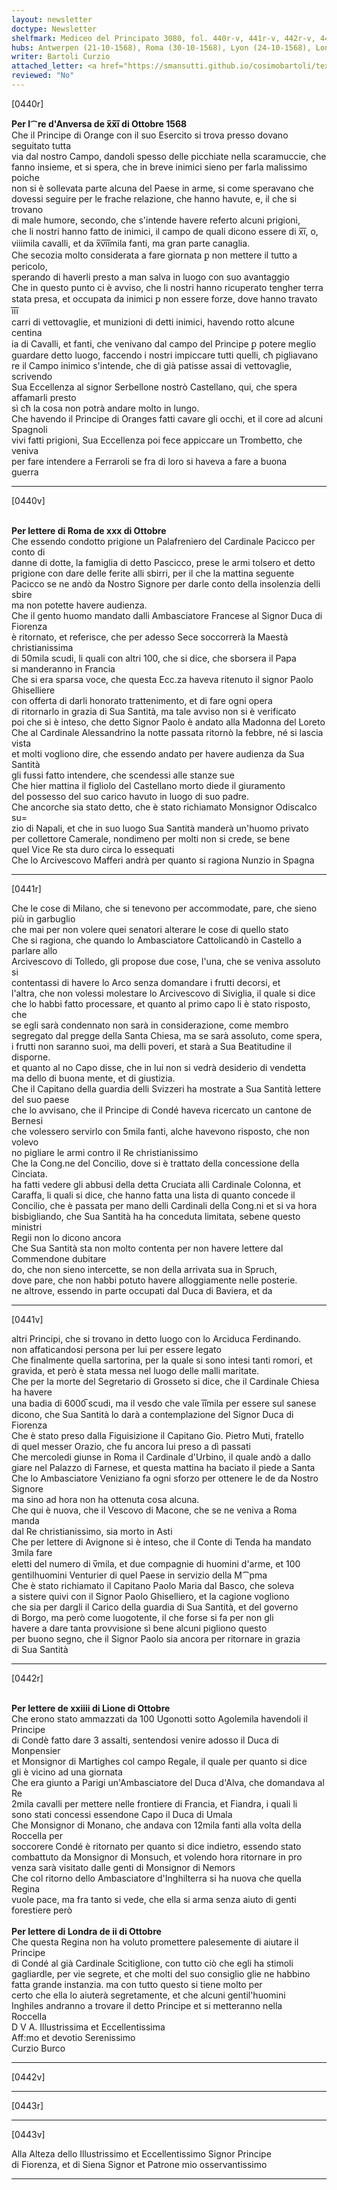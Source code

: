 ```yaml
---
layout: newsletter
doctype: Newsletter
shelfmark: Mediceo del Principato 3080, fol. 440r-v, 441r-v, 442r-v, 443r-v
hubs: Antwerpen (21-10-1568), Roma (30-10-1568), Lyon (24-10-1568), London (02-10-1568)
writer: Bartoli Curzio
attached_letter: <a href="https://smansutti.github.io/cosimobartoli/texts/2979_040/">2979_040</a>
reviewed: "No"
---
```


[0440r]  
  
  
<strong>Per l⁀re d'Anversa de x̅x̅i̅ di Ottobre 1568</strong>  
Che il Principe di Orange con il suo Esercito si trova presso dovano seguitato tutta  
via dal nostro Campo, dandoli spesso delle picchiate nella scaramuccie, che  
fanno insieme, et si spera, che in breve inimici sieno per farla malissimo poiche  
non si è sollevata parte alcuna del Paese in arme, si come speravano che  
dovessi seguire per le frache relazione, che hanno havute, e, il che si trovano  
di male humore, secondo, che s'intende havere referto alcuni prigioni,  
che li nostri hanno fatto de inimici, il campo de quali dicono essere di x̅i̅, o,  
viiimila cavalli, et da x̅v̅i̅i̅mila fanti, ma gran parte canaglia.  
Che secozia molto considerata a fare giornata ꝑ non mettere il tutto a pericolo,  
sperando di haverli presto a man salva in luogo con suo avantaggio  
Che in questo punto ci è avviso, che li nostri hanno ricuperato tengher terra  
stata presa, et occupata da inimici ꝑ non essere forze, dove hanno travato i̅i̅i̅  
carri di vettovaglie, et munizioni di detti inimici, havendo rotto alcune centina  
ia di Cavalli, et fanti, che venivano dal campo del Principe ꝑ potere meglio  
guardare detto luogo, faccendo i nostri impiccare tutti quelli, cħ pigliavano  
re il Campo inimico s'intende, che di già patisse assai di vettovaglie, scrivendo  
Sua Eccellenza al signor Serbellone nostrò Castellano, qui, che spera affamarli presto  
sì cħ la cosa non potrà andare molto in lungo.  
Che havendo il Principe di Oranges fatti cavare gli occhi, et il core ad alcuni Spagnoli  
vivi fatti prigioni, Sua Eccellenza poi fece appiccare un Trombetto, che veniva  
per fare intendere a Ferraroli se fra di loro si haveva a fare a buona  
guerra  
  
---  

[0440v]  
  
  
<br/><strong>Per lettere di Roma de xxx di Ottobre</strong>  
Che essendo condotto prigione un Palafreniero del Cardinale Pacicco per conto di  
danne di dotte, la famiglia di detto Pascicco, prese le armi tolsero et detto  
prigione con dare delle ferite alli sbirri, per il che la mattina seguente  
Pacicco se ne andò da Nostro Signore per darle conto della insolenzia delli sbire  
ma non potette havere audienza.  
Che il gento huomo mandato dalli Ambasciatore Francese al Signor Duca di Fiorenza  
è ritornato, et referisce, che per adesso Sece soccorrerà la Maestà christianissima  
di 50mila scudi, li quali con altri 100, che si dice, che sborsera il Papa  
si manderanno in Francia  
Che si era sparsa voce, che questa Ecc.za haveva ritenuto il signor Paolo Ghiselliere  
con offerta di darli honorato trattenimento, et di fare ogni opera  
di ritornarlo in grazia di Sua Santità, ma tale avviso non si è verificato  
poi che si è inteso, che detto Signor Paolo è andato alla Madonna del Loreto  
Che al Cardinale Alessandrino la notte passata ritornò la febbre, né si lascia vista  
et molti vogliono dire, che essendo andato per havere audienza da Sua Santità  
gli fussi fatto intendere, che scendessi alle stanze sue  
Che hier mattina il figliolo del Castellano morto diede il giuramento  
del possesso del suo carico havuto in luogo di suo padre.  
Che ancorche sia stato detto, che è stato richiamato Monsignor Odiscalco su=  
zio di Napali, et che in suo luogo Sua Santità manderà un'huomo privato  
per collettore Camerale, nondimeno per molti non si crede, se bene  
quel Vice Re sta duro circa lo essequati  
Che lo Arcivescovo Mafferi andrà per quanto si ragiona Nunzio in Spagna  
  
---  

[0441r]  
  
  
Che le cose di Milano, che si tenevono per accommodate, pare, che sieno più in garbuglio  
che mai per non volere quei senatori alterare le cose di quello stato  
Che si ragiona, che quando lo Ambasciatore Cattolicandò in Castello a parlare allo  
Arcivescovo di Tolledo, gli propose due cose, l'una, che se veniva assoluto si  
contentassi di havere lo Arco senza domandare i frutti decorsi, et  
l'altra, che non volessi molestare lo Arcivescovo di Siviglia, il quale si dice  
che lo habbi fatto processare, et quanto al primo capo li è stato risposto, che  
se egli sarà condennato non sarà in considerazione, come membro  
segregato dal pregge della Santa Chiesa, ma se sarà assoluto, come spera,  
i frutti non saranno suoi, ma delli poveri, et starà a Sua Beatitudine il disporne.  
et quanto al no Capo disse, che in lui non si vedrà desiderio di vendetta  
ma dello di buona mente, et di giustizia.  
Che il Capitano della guardia delli Svizzeri ha mostrate a Sua Santità lettere del suo paese  
che lo avvisano, che il Principe di Condé haveva ricercato un cantone de Bernesi  
che volessero servirlo con 5mila fanti, alche havevono risposto, che non volevo  
no pigliare le armi contro il Re christianissimo  
Che la Cong.ne del Concilio, dove si è trattato della concessione della Cinciata.  
ha fatti vedere gli abbusi della detta Cruciata alli Cardinale Colonna, et  
Caraffa, li quali si dice, che hanno fatta una lista di quanto concede il  
Concilio, che è passata per mano delli Cardinali della Cong.ni et si va hora  
bisbigliando, che Sua Santità ha ha conceduta limitata, sebene questo ministri  
Regii non lo dicono ancora  
Che Sua Santità sta non molto contenta per non havere lettere dal Commendone dubitare  
do, che non sieno intercette, se non della arrivata sua in Spruch,  
dove pare, che non habbi potuto havere alloggiamente nelle posterie.  
ne altrove, essendo in parte occupati dal Duca di Baviera, et da  
  
---  

[0441v]  
  
  
altri Principi, che si trovano in detto luogo con lo Arciduca Ferdinando.  
non affaticandosi persona per lui per essere legato  
Che finalmente quella sartorina, per la quale si sono intesi tanti romori, et  
gravida, et però è stata messa nel luogo delle malli maritate.  
Che per la morte del Segretario di Grosseto si dice, che il Cardinale Chiesa ha havere  
una badia di 6000̅ scudi, ma il vesdo che vale i̅i̅mila per essere sul sanese  
dicono, che Sua Santità lo darà a contemplazione del Signor Duca di Fiorenza  
Che è stato preso dalla Figuisizione il Capitano Gio. Pietro Muti, fratello  
di quel messer Orazio, che fu ancora lui preso a dì passati  
Che mercoledi giunse in Roma il Cardinale d'Urbino, il quale andò a dallo  
giare nel Palazzo di Farnese, et questa mattina ha baciato il piede a Santa  
Che lo Ambasciatore Veniziano fa ogni sforzo per ottenere le de da Nostro Signore  
ma sino ad hora non ha ottenuta cosa alcuna.  
Che qui è nuova, che il Vescovo di Macone, che se ne veniva a Roma manda  
dal Re christianissimo, sia morto in Asti  
Che per lettere di Avignone si è inteso, che il Conte di Tenda ha mandato 3mila fare  
eletti del numero di v̅mila, et due compagnie di huomini d'arme, et 100  
gentilhuomini Venturier di quel Paese in servizio della M⁀pma  
Che è stato richiamato il Capitano Paolo Maria dal Basco, che soleva  
a sistere quivi con il Signor Paolo Ghiselliero, et la cagione vogliono  
che sia per dargli il Carico della guardia di Sua Santità, et del governo  
di Borgo, ma però come luogotente, il che forse si fa per non gli  
havere a dare tanta provvisione sì bene alcuni pigliono questo  
per buono segno, che il Signor Paolo sia ancora per ritornare in grazia  
di Sua Santità  
  
---  

[0442r]  
  
  
<br/><strong>Per lettere de xxiiii di Lione di Ottobre</strong>  
Che erono stato ammazzati da 100 Ugonotti sotto Agolemila havendoli il Principe  
di Condè fatto dare 3 assalti, sentendosi venire adosso il Duca di Monpensier  
et Monsignor di Martighes col campo Regale, il quale per quanto si dice  
gli è vicino ad una giornata  
Che era giunto a Parigi un'Ambasciatore del Duca d'Alva, che domandava al Re  
2mila cavalli per mettere nelle frontiere di Francia, et Fiandra, i quali li  
sono stati concessi essendone Capo il Duca di Umala  
Che Monsignor di Monano, che andava con 12mila fanti alla volta della Roccella per  
soccorere Condé è ritornato per quanto si dice indietro, essendo stato  
combattuto da Monsignor di Monsuch, et volendo hora ritornare in pro  
venza sarà visitato dalle genti di Monsignor di Nemors  
Che col ritorno dello Ambasciatore d'Inghilterra si ha nuova che quella Regina  
vuole pace, ma fra tanto si vede, che ella si arma senza aiuto di genti  
forestiere però  
<br/><strong>Per lettere di Londra de ii di Ottobre</strong>  
Che questa Regina non ha voluto promettere palesemente di aiutare il Principe  
di Condé al già Cardinale Scitiglione, con tutto ciò che egli ha stimoli  
gagliardle, per vie segrete, et che molti del suo consiglio glie ne habbino  
fatta grande instanzia. ma con tutto questo si tiene molto per  
certo che ella lo aiuterà segretamente, et che alcuni gentil'huomini  
Inghiles andranno a trovare il detto Principe et si metteranno nella  
Roccella  
D V A. Illustrissima et Eccellentissima  
Aff:mo et devotio Serenissimo  
Curzio Burco  
  
---  

[0442v]  
  
  
  
---  

[0443r]  
  
  
  
---  

[0443v]  
  
  
Alla Alteza dello Illustrissimo et Eccellentissimo Signor Principe  
di Fiorenza, et di Siena Signor et Patrone mio osservantissimo  
  
---  

